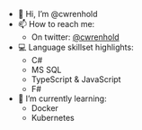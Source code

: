- 👋 Hi, I’m @cwrenhold
- 📫 How to reach me:
    - On twitter: [@cwrenhold](https://twitter.com/cwrenhold)
- 💻 Language skillset highlights:
    - C#
    - MS SQL
    - TypeScript & JavaScript
    - F#
- 🌱 I’m currently learning:
    - Docker
    - Kubernetes
